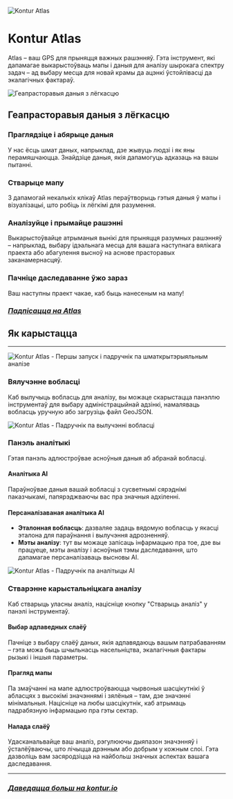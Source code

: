 ![Kontur Atlas](about-atlas-cover-with-logo.png)

# Kontur Atlas

Atlas – ваш GPS для прыняцця важных рашэнняў. Гэта інструмент, які дапамагае выкарыстоўваць мапы і даныя для аналізу шырокага спектру задач – ад выбару месца для новай крамы да ацэнкі ўстойлівасці да экалагічных фактараў.

![Геапрасторавыя даныя з лёгкасцю](about-atlas-data-flow.png)

## Геапрасторавыя даныя з лёгкасцю

### Праглядзіце і абярыце даныя

У нас ёсць шмат даных, напрыклад, дзе жывуць людзі і як яны перамяшчаюцца. Знайдзіце даныя, якія дапамогуць адказаць на вашы пытанні.

### Стварыце мапу

З дапамогай некалькіх клікаў Atlas пераўтворыць гэтыя даныя ў мапы і візуалізацыі, што робіць іх лёгкімі для разумення.

### Аналізуйце і прымайце рашэнні

Выкарыстоўвайце атрыманыя вынікі для прыняцця разумных рашэнняў – напрыклад, выбару ідэальнага месца для вашага наступнага вялікага праекта або абагулення высноў на аснове прасторавых заканамернасцяў.

### Пачніце даследаванне ўжо зараз

Ваш наступны праект чакае, каб быць нанесеным на мапу!

### **_[Падпісацца на Atlas](/pricing)_**

## Як карыстацца

---

![Kontur Atlas - Першы запуск і падручнік па шматкрытэрыяльным аналізе](https://www.youtube.com/watch?v=g7WMD10DMPs::800,470,true)

### Вялучэнне вобласці

Каб вылучыць вобласць для аналізу, вы можаце скарыстацца панэллю інструментаў для выбару адміністрацыйнай адзінкі, намаляваць вобласць уручную або загрузіць файл GeoJSON.

![Kontur Atlas - Падручнік па вылучэнні вобласці](https://www.youtube.com/watch?v=aCXaAYEW0oM::800,470,true)

### Панэль аналітыкі

Гэтая панэль адлюстроўвае асноўныя даныя аб абранай вобласці.

#### Аналітыка AI

Параўноўвае даныя вашай вобласці з сусветнымі сярэднімі паказчыкамі, папярэджваючы вас пра значныя адхіленні.

#### Персаналізаваная аналітыка AI

- **Эталонная вобласць**: дазваляе задаць вядомую вобласць у якасці эталона для параўнання і вылучэння адрозненняў.
- **Мэты аналізу**: тут вы можаце запісаць інфармацыю пра тое, дзе вы працуеце, мэты аналізу і асноўныя тэмы даследавання, што дапамагае персаналізаваць высновы AI.

![Kontur Atlas - Падручнік па аналітыцы AI](https://www.youtube.com/watch?v=Md5Mex-POBo::800,470,true)

### Стварэнне карыстальніцкага аналізу

Каб стварыць уласны аналіз, націсніце кнопку "Стварыць аналіз" у панэлі інструментаў.

#### Выбар адпаведных слаёў

Пачніце з выбару слаёў даных, якія адпавядаюць вашым патрабаванням – гэта можа быць шчыльнасць насельніцтва, экалагічныя фактары рызыкі і іншыя параметры.

#### Прагляд мапы

Па змаўчанні на мапе адлюстроўваюцца чырвоныя шасцікутнікі ў абласцях з высокімі значэннямі і зялёныя – там, дзе значэнні мінімальныя. Націсніце на любы шасцікутнік, каб атрымаць падрабязную інфармацыю пра гэты сектар.

#### Налада слаёў

Удасканальвайце ваш аналіз, рэгулюючы дыяпазон значэнняў і ўсталёўваючы, што лічыцца дрэнным або добрым у кожным слоі. Гэта дазволіць вам засяродзіцца на найбольш значных аспектах вашага даследавання.

---

### **_[Даведацца больш на kontur.io](https://www.kontur.io/atlas)_**